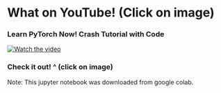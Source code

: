 # What on YouTube! (Click on image)

###  Learn PyTorch Now! Crash Tutorial with Code 

[![Watch the video](https://img.youtube.com/vi/lhnYJnYxzFI/0.jpg)](https://www.youtube.com/watch?v=lhnYJnYxzFI)

### Check it out! ^ (click on image)

Note: This jupyter notebook was downloaded from google colab. 